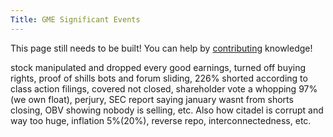 ```yaml
---
Title: GME Significant Events
---
```



This page still needs to be built! You can help by [contributing](/help_build_econiverse/) knowledge!


stock manipulated and dropped every good earnings, turned off buying rights, proof of shills bots and forum sliding, 226% shorted according to class action filings, covered not closed, shareholder vote a whopping 97% (we own float), perjury, SEC report saying january wasnt from shorts closing, OBV showing nobody is selling, etc. Also how citadel is corrupt and way too huge, inflation 5%(20%), reverse repo, interconnectedness, etc.
